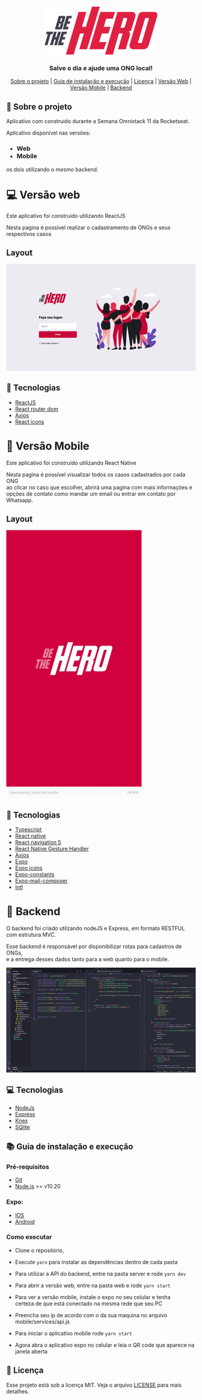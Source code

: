 <p align="center">
    <img width="300" src=".github/logo.svg">
</p>

<h3 align="center">
  Salve o dia e ajude uma ONG local!
</h3>

<p align="center">
  <a href="#rocket-sobre-o-projeto">Sobre o projeto</a> | <a href="#books-guia-de-instalação-e-execução">Guia de instalação e execução</a> | <a href="#page_with_curl-licença">Licença</a> | <a href="#computer-versão-web">Versão Web</a> | <a href="#iphone-versão-mobile">Versão Mobile</a> | <a href="#floppy_disk-backend">Backend</a>
</p>
</p>

## :rocket: Sobre o projeto

<p>Aplicativo com construido durante a Semana Omnistack 11 da Rocketseat.</p>

<p>Aplicativo disponível nas versões:</p>
<h3>
 <ul>
    <li>Web</li>
    <li>Mobile</li>
 </ul>
</h3>
 <p>os dois utilizando o <em>mesmo</em> backend.</p>

# :computer: Versão web

<p>Este aplicativo foi construido utilizando ReactJS</p>
<p>Nesta pagina é possível realizar o cadastramento de ONGs e seus respectivos casos</p>

## Layout

<img src=".github/demo-web.gif">

## :blue_book: Tecnologias

- [ReactJS](https://reactjs.org/)
- [React router dom](https://reacttraining.com/react-router/web/guides/quick-start)
- [Axios](https://github.com/axios/axios)
- [React icons](https://react-icons.github.io/react-icons/)

# :iphone: Versão Mobile

<p>Este aplicativo foi construido utilizando React Native</p>
<p>Nesta pagina é possível visualizar todos os casos cadastrados por cada ONG<br />
ao clicar no caso que escolher, abrirá uma pagina com mais informações e <br />
opções de contato como mandar um email ou entrar em contato por Whatsapp.</p>

## Layout

<img src=".github/demo-mobile.gif">

## :blue_book: Tecnologias

- [Typescript](https://www.typescriptlang.org/)
- [React native](https://reactnative.dev/)
- [React navigation 5](https://reactnavigation.org/)
- [React Native Gesture Handler](https://software-mansion.github.io/react-native-gesture-handler/)
- [Axios](https://github.com/axios/axios)
- [Expo](https://expo.io/)
- [Expo icons](https://docs.expo.io/guides/icons/)
- [Expo-constants](hhttps://docs.expo.io/versions/latest/sdk/constants/)
- [Expo-mail-composer](https://docs.expo.io/versions/latest/sdk/mail-composer/)
- [Intl](https://github.com/andyearnshaw/Intl.js#readme)

# :floppy_disk: Backend

<p>O backend foi criado utilzando nodeJS e Express, em formato RESTFUL com estrutura MVC.</p>
<p>Esse backend é responsável por disponibilizar rotas para cadastros de ONGs, <br />
e a entrega desses dados tanto para a web quanto para o mobile.</p>

<img width="700px" src=".github/demo-server.png">

## :computer: Tecnologias

- [NodeJs](https://nodejs.org/en/)
- [Express](https://expressjs.com/pt-br/)
- [Knex](http://knexjs.org/)
- [SQlite](https://www.sqlite.org/index.html)

## :books: Guia de instalação e execução

### Pré-requisitos

- [Git](https://git-scm.com/)
- [Node.js](https://nodejs.org/en/) >= v10.20

### Expo:

- [IOS](https://apps.apple.com/app/apple-store/id982107779)
- [Android](https://play.google.com/store/apps/details?id=host.exp.exponent)

### Como executar

- Clone o repositório,
- Execute ```yarn``` para instalar as dependências dentro de cada pasta

- Para utilizar a API do backend, entre na pasta server e rode ```yarn dev```

- Para abrir a versão web, entre na pasta web e rode ```yarn start```

- Para ver a versão mobile, instale o expo no seu celular e tenha <br />
certeza de que está conectado na mesma rede que seu PC
- Preencha seu ip de acordo com o da sua maquina no arquivo mobile/services/api.js
- Para iniciar o aplicativo mobile rode ```yarn start```
- Agora abra o aplicativo expo no celular e leia o QR code que aparece na janela aberta

## :page_with_curl: Licença

Esse projeto está sob a licença MIT. Veja o arquivo <a href="https://github.com/fekow/be-the-hero/blob/master/LICENSE">LICENSE</a> para mais detalhes.